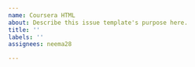 ```yaml
---
name: Coursera HTML
about: Describe this issue template's purpose here.
title: ''
labels: ''
assignees: neema28

---
```



